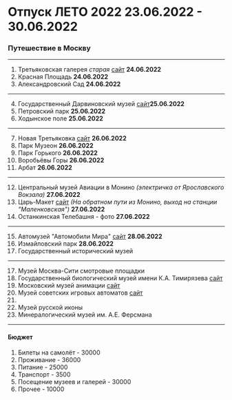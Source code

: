 # Отпуск ЛЕТО 2022 23.06.2022 - 30.06.2022
### Путешествие в Москву
---
1. Третьяковская галерея _старая_ [сайт](https://www.tretyakovgallery.ru/) **24.06.2022**
2. Красная Площадь **24.06.2022**
3. Александровский Сад **24.06.2022**
***
4. Государственный Дарвиновский музей [сайт](http://www.darwinmuseum.ru/)**25.06.2022**
5. Петровский парк **25.06.2022**
6. Ходынское поле **25.06.2022**
***
7. Новая Третьяковка [сайт](https://www.tretyakovgallery.ru/) **26.06.2022**
8. Парк Музеон **26.06.2022**
9. Парк Горького **26.06.2022**
10. Воробьёвы Горы **26.06.2022**
11. Арбат **26.06.2022**
***
12. Центральный музей Авиации в Монино _(электричка от Ярославского Вокзала)_ **27.06.2022**
13. Царь-Макет [сайт](https://tsar-maket.ru/biletyi/) _(На обратном пути из Монино, выход на станции "Маленковская")_ **27.06.2022**
14. Останкинская Телебашня - фото **27.06.2022**
***
15. Автомузей "Автомобили Мира" [сайт](https://automuseum.ru/) **28.06.2022**
16. Измайловский парк **28.06.2022**
17. Государственный исторический музей
***
17. Музей Москва-Сити смотровые площадки
18. Государственный биологический музей имени К.А. Тимирязева [сайт](https://gbmt.ru/ru/)
19. Московский музей анимации [сайт](https://animamuseum.ru/)
20. Музей советских игровых автоматов [сайт](http://15kop.ru/)
23. 
25. Музей русской иконы
26. Минералогический музей им. А.Е. Ферсмана
---
#### **Бюджет**
1. Билеты на самолёт - 30000
2. Проживание - 36000
3. Питание - 25000
4. Транспорт - 3500
5. Посещение музеев и галерей - 30000
6. Прочее - 10000